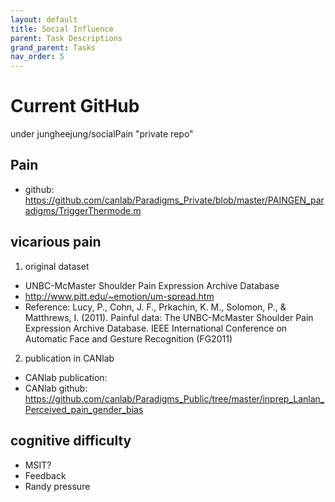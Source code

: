 ```yaml
---
layout: default
title: Social Influence
parent: Task Descriptions
grand_parent: Tasks
nav_order: 5
---
```


# Current GitHub
under jungheejung/socialPain "private repo"

## Pain
* github: https://github.com/canlab/Paradigms_Private/blob/master/PAINGEN_paradigms/TriggerThermode.m

## vicarious pain
1. original dataset
* UNBC-McMaster Shoulder Pain Expression Archive Database
* http://www.pitt.edu/~emotion/um-spread.htm
* Reference: Lucy, P., Cohn, J. F., Prkachin, K. M., Solomon, P., & Matthrews, I. (2011). Painful data: The UNBC-McMaster Shoulder Pain Expression Archive Database. IEEE International Conference on Automatic Face and Gesture Recognition (FG2011)

2. publication in CANlab
* CANlab publication:
* CANlab github: https://github.com/canlab/Paradigms_Public/tree/master/inprep_Lanlan_Perceived_pain_gender_bias

## cognitive difficulty
* MSIT?
* Feedback
* Randy pressure

